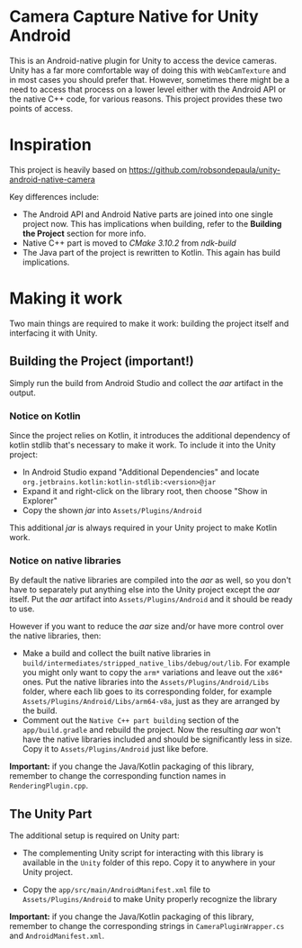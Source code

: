 # Camera Capture Native for Unity Android

This is an Android-native plugin for Unity to access the device cameras.
Unity has a far more comfortable way of doing this with `WebCamTexture`
and in most cases you should prefer that. However, sometimes there might
be a need to access that process on a lower level either with the Android
API or the native C++ code, for various reasons. This project provides
these two points of access.

# Inspiration

This project is heavily based on https://github.com/robsondepaula/unity-android-native-camera

Key differences include:
- The Android API and Android Native parts are joined into one single project now. This
has implications when building, refer to the **Building the Project** section for more info.
- Native C++ part is moved to *CMake 3.10.2* from *ndk-build*
- The Java part of the project is rewritten to Kotlin. This again has build implications.

# Making it work

Two main things are required to make it work: building the project itself and interfacing it
with Unity.

## Building the Project (important!)

Simply run the build from Android Studio and collect the *aar* artifact in the output.

### Notice on Kotlin

Since the project relies on Kotlin, it introduces the additional dependency of kotlin stdlib that's necessary to make it work. To include it into the Unity project:

- In Android Studio expand "Additional Dependencies" and locate `org.jetbrains.kotlin:kotlin-stdlib:<version>@jar`
- Expand it and right-click on the library root, then choose "Show in Explorer"
- Copy the shown *jar* into `Assets/Plugins/Android`

This additional *jar* is always required in your Unity project to make Kotlin work.

### Notice on native libraries

By default the native libraries are compiled into the *aar* as well, so you don't have
to separately put anything else into the Unity project except the *aar* itself. Put the
*aar* artifact into `Assets/Plugins/Android` and it should be ready to use.

However if you want to reduce the *aar* size and/or have more control over the native
libraries, then:
- Make a build and collect the built native libraries in
`build/intermediates/stripped_native_libs/debug/out/lib`. For example you might only
want to copy the `arm*` variations and leave out the `x86*` ones. Put the native
libraries into the `Assets/Plugins/Android/Libs` folder, where each lib goes to its
corresponding folder, for example `Assets/Plugins/Android/Libs/arm64-v8a`, just as they
are arranged by the build.
- Comment out the `Native C++ part building` section of the `app/build.gradle` and rebuild
the project. Now the resulting *aar* won't have the native libraries included and should
be significantly less in size. Copy it to `Assets/Plugins/Android` just like before.

**Important:** if you change the Java/Kotlin packaging of this library, remember to change
the corresponding function names in `RenderingPlugin.cpp`.

## The Unity Part

The additional setup is required on Unity part:

- The complementing Unity script for interacting with this library is available in the
`Unity` folder of this repo. Copy it to anywhere in your Unity project.

- Copy the `app/src/main/AndroidManifest.xml` file to `Assets/Plugins/Android` to make Unity
properly recognize the library

**Important:** if you change the Java/Kotlin packaging of this library, remember to change
the corresponding strings in `CameraPluginWrapper.cs` and `AndroidManifest.xml`.

